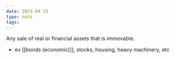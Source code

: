 ```yaml
---
date: 2023-04-25
type: note
tags:
---
```


Any sale of real or financial assets that is immovable.
- ex [[bonds (economic)]], stocks, housing, heavy machinery, etc
